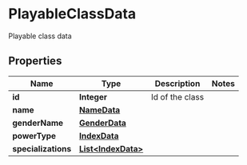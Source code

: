 

# PlayableClassData

Playable class data

## Properties

Name | Type | Description | Notes
------------ | ------------- | ------------- | -------------
**id** | **Integer** | Id of the class | 
**name** | [**NameData**](NameData.md) |  | 
**genderName** | [**GenderData**](GenderData.md) |  | 
**powerType** | [**IndexData**](IndexData.md) |  | 
**specializations** | [**List&lt;IndexData&gt;**](IndexData.md) |  | 



